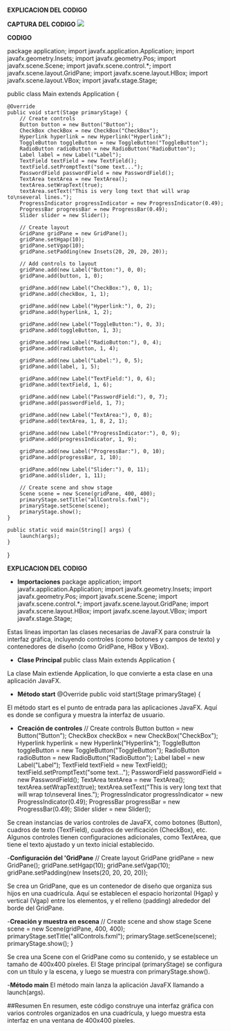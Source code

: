 **EXPLICACION DEL CODIGO**

**CAPTURA DEL CODIGO**
![](https://i.ibb.co/t8hm31s/PROG.png)

**CODIGO**

package application;
import javafx.application.Application;
import javafx.geometry.Insets;
import javafx.geometry.Pos;
import javafx.scene.Scene;
import javafx.scene.control.*;
import javafx.scene.layout.GridPane;
import javafx.scene.layout.HBox;
import javafx.scene.layout.VBox;
import javafx.stage.Stage;

public class Main extends Application {

    @Override
    public void start(Stage primaryStage) {
        // Create controls
        Button button = new Button("Button");
        CheckBox checkBox = new CheckBox("CheckBox");
        Hyperlink hyperlink = new Hyperlink("Hyperlink");
        ToggleButton toggleButton = new ToggleButton("ToggleButton");
        RadioButton radioButton = new RadioButton("RadioButton");
        Label label = new Label("Label");
        TextField textField = new TextField();
        textField.setPromptText("some text...");
        PasswordField passwordField = new PasswordField();
        TextArea textArea = new TextArea();
        textArea.setWrapText(true);
        textArea.setText("This is very long text that will wrap to\nseveral lines.");
        ProgressIndicator progressIndicator = new ProgressIndicator(0.49);
        ProgressBar progressBar = new ProgressBar(0.49);
        Slider slider = new Slider();

        // Create layout
        GridPane gridPane = new GridPane();
        gridPane.setHgap(10);
        gridPane.setVgap(10);
        gridPane.setPadding(new Insets(20, 20, 20, 20));

        // Add controls to layout
        gridPane.add(new Label("Button:"), 0, 0);
        gridPane.add(button, 1, 0);

        gridPane.add(new Label("CheckBox:"), 0, 1);
        gridPane.add(checkBox, 1, 1);

        gridPane.add(new Label("Hyperlink:"), 0, 2);
        gridPane.add(hyperlink, 1, 2);

        gridPane.add(new Label("ToggleButton:"), 0, 3);
        gridPane.add(toggleButton, 1, 3);

        gridPane.add(new Label("RadioButton:"), 0, 4);
        gridPane.add(radioButton, 1, 4);

        gridPane.add(new Label("Label:"), 0, 5);
        gridPane.add(label, 1, 5);

        gridPane.add(new Label("TextField:"), 0, 6);
        gridPane.add(textField, 1, 6);

        gridPane.add(new Label("PasswordField:"), 0, 7);
        gridPane.add(passwordField, 1, 7);

        gridPane.add(new Label("TextArea:"), 0, 8);
        gridPane.add(textArea, 1, 8, 2, 1);

        gridPane.add(new Label("ProgressIndicator:"), 0, 9);
        gridPane.add(progressIndicator, 1, 9);

        gridPane.add(new Label("ProgressBar:"), 0, 10);
        gridPane.add(progressBar, 1, 10);

        gridPane.add(new Label("Slider:"), 0, 11);
        gridPane.add(slider, 1, 11);

        // Create scene and show stage
        Scene scene = new Scene(gridPane, 400, 400);
        primaryStage.setTitle("allControls.fxml");
        primaryStage.setScene(scene);
        primaryStage.show();
    }

    public static void main(String[] args) {
        launch(args);
    }
}


**EXPLICACION DEL CODIGO**

- **Importaciones**
package application;
import javafx.application.Application;
import javafx.geometry.Insets;
import javafx.geometry.Pos;
import javafx.scene.Scene;
import javafx.scene.control.*;
import javafx.scene.layout.GridPane;
import javafx.scene.layout.HBox;
import javafx.scene.layout.VBox;
import javafx.stage.Stage;

Estas líneas importan las clases necesarias de JavaFX para construir la interfaz gráfica, incluyendo controles (como botones y campos de texto) y contenedores de diseño (como GridPane, HBox y VBox).


- **Clase Principal**
public class Main extends Application {

La clase Main extiende Application, lo que convierte a esta clase en una aplicación JavaFX.


- **Método start**
    @Override
    public void start(Stage primaryStage) {

El método start es el punto de entrada para las aplicaciones JavaFX. Aquí es donde se configura y muestra la interfaz de usuario.


- **Creación de controles**
        // Create controls
        Button button = new Button("Button");
        CheckBox checkBox = new CheckBox("CheckBox");
        Hyperlink hyperlink = new Hyperlink("Hyperlink");
        ToggleButton toggleButton = new ToggleButton("ToggleButton");
        RadioButton radioButton = new RadioButton("RadioButton");
        Label label = new Label("Label");
        TextField textField = new TextField();
        textField.setPromptText("some text...");
        PasswordField passwordField = new PasswordField();
        TextArea textArea = new TextArea();
        textArea.setWrapText(true);
        textArea.setText("This is very long text that will wrap to\nseveral lines.");
        ProgressIndicator progressIndicator = new ProgressIndicator(0.49);
        ProgressBar progressBar = new ProgressBar(0.49);
        Slider slider = new Slider();


Se crean instancias de varios controles de JavaFX, como botones (Button), cuadros de texto (TextField), cuadros de verificación (CheckBox), etc. Algunos controles tienen configuraciones adicionales, como TextArea, que tiene el texto ajustado y un texto inicial establecido.


-**Configuración del 'GridPane**
        // Create layout
        GridPane gridPane = new GridPane();
        gridPane.setHgap(10);
        gridPane.setVgap(10);
        gridPane.setPadding(new Insets(20, 20, 20, 20));


Se crea un GridPane, que es un contenedor de diseño que organiza sus hijos en una cuadrícula. Aquí se establecen el espacio horizontal (Hgap) y vertical (Vgap) entre los elementos, y el relleno (padding) alrededor del borde del GridPane.


-**Creación y muestra en escena**
        // Create scene and show stage
        Scene scene = new Scene(gridPane, 400, 400);
        primaryStage.setTitle("allControls.fxml");
        primaryStage.setScene(scene);
        primaryStage.show();
    }

Se crea una Scene con el GridPane como su contenido, y se establece un tamaño de 400x400 píxeles. El Stage principal (primaryStage) se configura con un título y la escena, y luego se muestra con primaryStage.show().



-**Método main**
El método main lanza la aplicación JavaFX llamando a launch(args).


##Resumen
En resumen, este código construye una interfaz gráfica con varios controles organizados en una cuadrícula, y luego muestra esta interfaz en una ventana de 400x400 píxeles.
